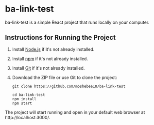 # ba-link-test

ba-link-test is a simple React project that runs locally on your computer.

## Instructions for Running the Project

1. Install [Node.js](https://nodejs.org/) if it's not already installed.

2. Install [npm](https://www.npmjs.com/) if it's not already installed.

3. Install [Git](https://git-scm.com/) if it's not already installed.

4. Download the ZIP file or use Git to clone the project:

   ```shell
   git clone https://github.com/moshebee10/ba-link-test

   cd ba-link-test
   npm install
   npm start

The project will start running and open in 
your default web browser at http://localhost:3000/.